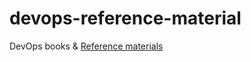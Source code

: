 # devops-reference-material
DevOps books &amp; [Reference materials](https://github.com/ark-key/devops-reference-material/blob/master/Reference-material.md)
